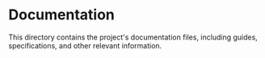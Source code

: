 # Documentation

This directory contains the project's documentation files, including guides, specifications, and other relevant information.
